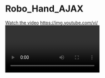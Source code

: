 # Robo_Hand_AJAX

[Watch the video](https://youtu.be/fk4lUBzUWAA)
https://img.youtube.com/vi/<VIDEO ID>/hqdefault.jpg
